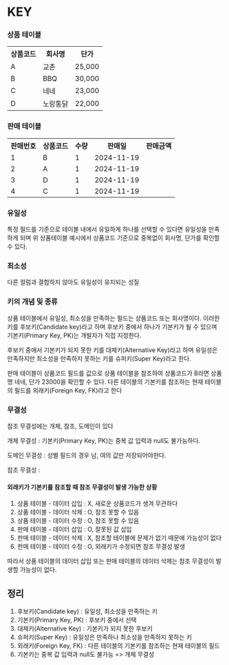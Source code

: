 # KEY


### 상품 테이블
<table style="width:100%">
<tr>
<th>상품코드</th>
<th>회사명</th>
<th>단가</th>
</tr>
<tr>
<td>A</td>
<td>교촌</td>
<td>25,000</td>
</tr>
<tr>
<td>B</td>
<td>BBQ</td>
<td>30,000</td>
</tr>
<tr>
<td>C</td>
<td>네네</td>
<td>23,000</td>
</tr>
<tr>
<td>D</td>
<td>노랑통닭</td>
<td>22,000</td>
</tr>
</table>

### 판매 테이블
<table style="width:100%">
<tr>
<th>판매번호</th>
<th>상품코드</th>
<th>수량</th>
<th>판매일</th>
<th>판매금액</th>
</tr>
<tr>
<td>1</td>
<td>B</td>
<td>1</td>
<td>2024-11-19</td>
<td></td>
</tr>

<tr>
<td>2</td>
<td>A</td>
<td>1</td>
<td>2024-11-19</td>
<td></td>
</tr>

<tr>
<td>3</td>
<td>D</td>
<td>1</td>
<td>2024-11-19</td>
<td></td>
</tr>

<tr>
<td>4</td>
<td>C</td>
<td>1</td>
<td>2024-11-19</td>
<td></td>
</tr>

</table>


### 유일성 
특정 필드를 기준으로 테이블 내에서 유일하게 하나를 선택할 수 있다면 유일성을 만족하게 되며 위 상품테이블 예시에서 상품코드 기준으로 중복없이 회사명, 단가를 확인할 수 있다.



### 최소성
다른 컬럼과 결합하지 않아도 유일성이 유지되는 성질



### 키의 개념 및 종류 
상품 테이블에서 유일성, 최소성을 만족하는 필드는 상품코드 또는 회사명이다.
이러한 키를 후보키(Candidate key)라고 하며 후보키 중에서 하나가 기본키가 될 수 있으며 기본키(Primary Key, PK)는 개발자가 직접 지정한다.


후보키 중에서 기본키가 되지 못한 키를 대체키(Alternative Key)라고 하며 유일성은 만족하지만 최소성을 만족하지 못하는 키를 슈퍼키(Super Key)라고 한다.

판매 테이블이 상품코드 필드를 값으로 상품 테이블을 참조하여 상품코드가 B라면 상품명 네네, 단가 23000을 확인할 수 있다. 다른 테이블의 기본키를 참조하는 현재 테이블의 필드를 외래키(Foreign Key, FK)라고 한다 



### 무결성 

참조 무결성에는 개체, 참조, 도메인이 있다

개체 무결성 : 기본키(Primary Key, PK)는 중복 값 입력과 null도 불가능하다.

도메인 무결성 : 성별 필드의 경우 남, 여의 값만 저장되어야한다.

참조 무결성 : 



#### 외래키가 기본키를 참조할 때 참조 무결성이 발생 가능한 상황

1. 상품 테이블 - 데이터 삽입 : X, 새로운 상품코드가 생겨 무관하다
2. 상품 테이블 - 데이터 삭제 : O, 참조 못할 수 있음
3. 상품 테이블 - 데이터 수정 : O, 참조 못할 수 있음
4. 판매 테이블 - 데이터 삽입 : O, 잘못된 값 삽입
5. 판매 테이블 - 데이터 삭제 : X, 참조할 테이블에 문제가 없기 때문에 가능성이 없다
6. 판매 테이블 - 데이터 수정 : O, 외래키가 수정되면 참조 무결성 발생

따라서 상품 테이블의 데이터 삽입 또는 판매 테이블의 데이터 삭제는 참조 무결성이 발생할 가능성이 없다.







## 정리 

1. 후보키(Candidate key) : 유일성, 최소성을 만족하는 키
2. 기본키(Primary Key, PK) : 후보키 중에서 선택
3. 대체키(Alternative Key) : 기본키가 되지 못한 후보키 
4. 슈퍼키(Super Key) : 유일성은 만족하나 최소성을 만족하지 못하는 키
5. 외래키(Foreign Key, FK) : 다른 테이블의 기본키를 참조하는 현재 테이블의 필드
6. 기본키는 중복 값 입력과 null도 불가능 => 개체 무결성